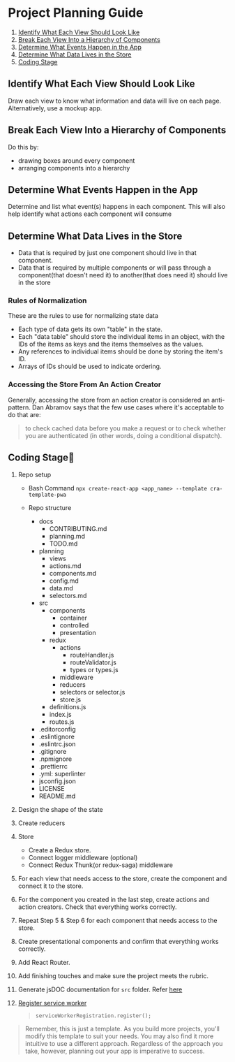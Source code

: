 # Project Planning Guide

1. [Identify What Each View Should Look Like](#identify-what-each-view-should-look-like)
2. [Break Each View Into a Hierarchy of Components](#break-each-view-into-a-hierarchy-of-components)
3. [Determine What Events Happen in the App](#determine-what-events-happen-in-the-app)
4. [Determine What Data Lives in the Store](#determine-what-data-lives-in-the-store)
5. [Coding Stage](#coding-stage)

## Identify What Each View Should Look Like

Draw each view to know what information and data will live on each page.
Alternatively, use a mockup app.

## Break Each View Into a Hierarchy of Components

Do this by:

- drawing boxes around every component
- arranging components into a hierarchy

## Determine What Events Happen in the App

Determine and list what event(s) happens in each component.
This will also help identify what actions each component will consume

## Determine What Data Lives in the Store

- Data that is required by just one component should live in that component.
- Data that is required by multiple components or will pass through a component(that doesn't need it) to another(that does need it) should live in the store

### Rules of Normalization

These are the rules to use for normalizing state data

- Each type of data gets its own "table" in the state.
- Each "data table" should store the individual items in an object, with the IDs of the items as keys and the items themselves as the values.
- Any references to individual items should be done by storing the item's ID.
- Arrays of IDs should be used to indicate ordering.

### Accessing the Store From An Action Creator

Generally, accessing the store from an action creator is considered an anti-pattern. Dan Abramov says that the few use cases where it's acceptable to do that are:

> to check cached data before you make a request or to check whether you are authenticated (in other words, doing a conditional dispatch).

## Coding Stage🔨

1. Repo setup

   - Bash Command `npx create-react-app <app_name> --template cra-template-pwa`

   - Repo structure
     - docs
       - CONTRIBUTING.md
       - planning.md
       - TODO.md
     - planning
       - views
       - actions.md
       - components.md
       - config.md
       - data.md
       - selectors.md
     - src
       - components
         - container
         - controlled
         - presentation
       - redux
         - actions
           - routeHandler.js
           - routeValidator.js
           - types or types.js
         - middleware
         - reducers
         - selectors or selector.js
         - store.js
       - definitions.js
       - index.js
       - routes.js
     - .editorconfig
     - .eslintignore
     - .eslintrc.json
     - .gitignore
     - .npmignore
     - .prettierrc
     - .yml: superlinter
     - jsconfig.json
     - LICENSE
     - README.md

2. Design the shape of the state

3. Create reducers

4. Store

   - Create a Redux store.
   - Connect logger middleware (optional)
   - Connect Redux Thunk(or redux-saga) middleware

5. For each view that needs access to the store, create the component and connect it to the store.

6. For the component you created in the last step, create actions and action creators. Check that everything works correctly.

7. Repeat Step 5 & Step 6 for each component that needs access to the store.

8. Create presentational components and confirm that everything works correctly.

9. Add React Router.

10. Add finishing touches and make sure the project meets the rubric.

11. Generate jsDOC documentation for `src` folder. Refer [here](./JSDOC.md)

12. [Register service worker](../src/index.js)
    > `serviceWorkerRegistration.register();`

> Remember, this is just a template. As you build more projects, you'll modify this template to suit your needs. You may also find it more intuitive to use a different approach. Regardless of the approach you take, however, planning out your app is imperative to success.
